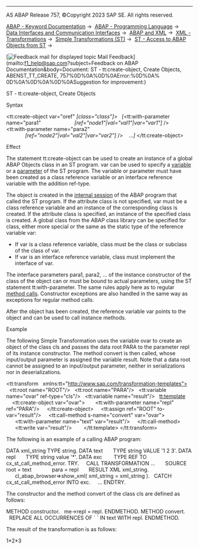   

* * *

AS ABAP Release 757, ©Copyright 2023 SAP SE. All rights reserved.

[ABAP - Keyword Documentation](javascript:call_link\('abenabap.htm'\)) →  [ABAP - Programming Language](javascript:call_link\('abenabap_reference.htm'\)) →  [Data Interfaces and Communication Interfaces](javascript:call_link\('abenabap_data_communication.htm'\)) →  [ABAP and XML](javascript:call_link\('abenabap_xml.htm'\)) →  [XML - Transformations](javascript:call_link\('abenabap_xml_trafos.htm'\)) →  [Simple Transformations (ST)](javascript:call_link\('abenabap_st.htm'\)) →  [ST - Access to ABAP Objects from ST](javascript:call_link\('abenst_abap_objects.htm'\)) → 

 [![](Mail.gif?object=Mail.gif&sap-language=EN "Feedback mail for displayed topic") Mail Feedback](mailto:f1_help@sap.com?subject=Feedback on ABAP Documentation&body=Document: ST - tt:create-object, Create Objects, ABENST_TT_CREATE, 757%0D%0A%0D%0AError:%0D%0A%
0D%0A%0D%0A%0D%0ASuggestion for improvement:)

ST - tt:create-object, Create Objects

Syntax

<tt:create-object var="oref" *\[*class="class"*\]*\>
  *\[*<tt:with-parameter name="para1"
                      *\[*ref="node1"*|*val="val1"*|*var="var1"*\]* />
   <tt:with-parameter name="para2"
                      *\[*ref="node2"*|*val="val2"*|*var="var2"*\]* />
   ...*\]*
</tt:create-object>

Effect

The statement tt:create-object can be used to create an instance of a global ABAP Objects class in an ST program. var can be used to specify a [variable](javascript:call_link\('abenst_tt_variable.htm'\)) or a [parameter](javascript:call_link\('abenst_tt_parameter.htm'\)) of the ST program. The variable or parameter must have been created as a class reference variable or an interface reference variable with the addition ref-type.

The object is created in the [internal session](javascript:call_link\('abeninternal_session_glosry.htm'\) "Glossary Entry") of the ABAP program that called the ST program. If the attribute class is not specified, var must be a class reference variable and an instance of the corresponding class is created. If the attribute class is specified, an instance of the specified class is created. A global class from the ABAP class library can be specified for class, either more special or the same as the static type of the reference variable var:

-   If var is a class reference variable, class must be the class or subclass of the class of var.
-   If var is an interface reference variable, class must implement the interface of var.

The interface parameters para1, para2, ... of the instance constructor of the class of the object can or must be bound to actual parameters, using the ST statement tt:with-parameter. The same rules apply here as to regular [method calls](javascript:call_link\('abenst_tt_call-method_static.htm'\)). Constructor exceptions are also handled in the same way as exceptions for regular method calls.

After the object has been created, the reference variable var points to the object and can be used to call instance methods.

Example

The following Simple Transformation uses the variable ovar to create an object of the class cls and passes the data root PARA to the parameter repl of its instance constructor. The method convert is then called, whose input/output parameter is assigned the variable result. Note that a data root cannot be assigned to an input/output parameter, neither in serializations nor in deserializations.

<tt:transform
  xmlns:tt="http://www.sap.com/transformation-templates">
  <tt:root name="ROOT"/>
  <tt:root name="PARA"/>
  <tt:variable name="ovar" ref-type="cls"/>
  <tt:variable name="result"/>
  <tt:template>
    <tt:create-object var="ovar">
      <tt:with-parameter name="repl" ref="PARA"/>
    </tt:create-object>
    <tt:assign ref="ROOT" to-var="result"/>
    <tt:call-method s-name="convert" var="ovar">
      <tt:with-parameter name="text" var="result"/>
    </tt:call-method>
    <Result>
      <tt:write var="result"/>
    </Result>
  </tt:template>
</tt:transform>

The following is an example of a calling ABAP program:

DATA xml\_string TYPE string.
DATA text       TYPE string VALUE '1 2 3'.
DATA repl       TYPE string value '\*'.
DATA exc        TYPE REF TO cx\_st\_call\_method\_error.
TRY.
    CALL TRANSFORMATION ...
      SOURCE root = text
             para = repl
      RESULT XML xml\_string.
      cl\_abap\_browser=>show\_xml( xml\_string = xml\_string ).
  CATCH cx\_st\_call\_method\_error INTO exc.
    ...
ENDTRY.

The constructor and the method convert of the class cls are defined as follows:

METHOD constructor.
  me->repl = repl.
ENDMETHOD.
METHOD convert.
  REPLACE ALL OCCURRENCES OF \` \` IN text WITH repl.
ENDMETHOD.

The result of the transformation is as follows:

<Result>1\*2\*3</Result>